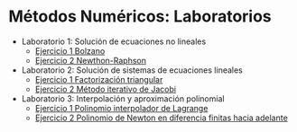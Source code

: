 # Métodos Numéricos: Laboratorios

- Laboratorio 1: Solución de ecuaciones no lineales
    - [Ejercicio 1 Bolzano](/lab1ex1.ipynb)
    - [Ejercicio 2 Newthon-Raphson](/lab1ex2.ipynb)
- Laboratorio 2: Solución de sistemas de ecuaciones lineales
    - [Ejercicio 1 Factorización triangular](/lab2ex1.ipynb)
    - [Ejercicio 2 Método iterativo de Jacobi](/lab2ex2.ipynb)
- Laboratorio 3: Interpolación y aproximación polinomial
    - [Ejercicio 1 Polinomio interpolador de Lagrange](/lab3ex1.ipynb)
    - [Ejercicio 2 Polinomio de Newton en diferencia finitas hacia adelante](/lab3ex2.ipynb)